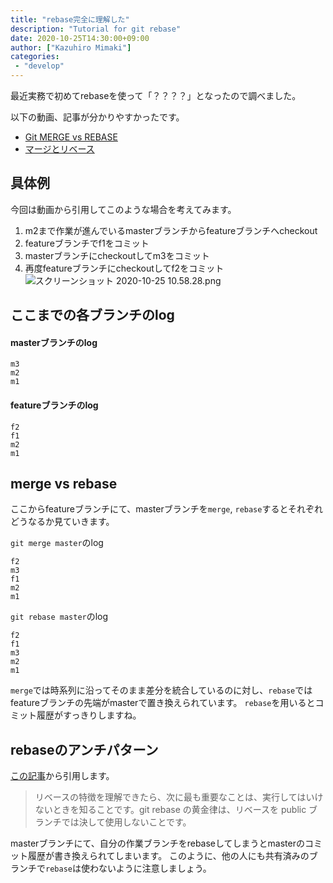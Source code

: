 ```yaml
---
title: "rebase完全に理解した"
description: "Tutorial for git rebase"
date: 2020-10-25T14:30:00+09:00
author: ["Kazuhiro Mimaki"]
categories:
 - "develop"
---
```


最近実務で初めてrebaseを使って「？？？？」となったので調べました。

以下の動画、記事が分かりやすかったです。
- [Git MERGE vs REBASE](https://www.youtube.com/watch?v=CRlGDDprdOQ)
- [マージとリベース](https://www.atlassian.com/ja/git/tutorials/merging-vs-rebasing)

## 具体例
今回は動画から引用してこのような場合を考えてみます。

1. m2まで作業が進んでいるmasterブランチからfeatureブランチへcheckout
2. featureブランチでf1をコミット
3. masterブランチにcheckoutしてm3をコミット
4. 再度featureブランチにcheckoutしてf2をコミット
![スクリーンショット 2020-10-25 10.58.28.png](https://qiita-image-store.s3.ap-northeast-1.amazonaws.com/0/575694/adb79854-97ec-a83f-0ac8-0f61e8c9719a.png)

## ここまでの各ブランチのlog

#### masterブランチのlog

```shell
m3
m2
m1
```

#### featureブランチのlog

```shell
f2
f1
m2
m1
```

## merge vs rebase
ここからfeatureブランチにて、masterブランチを`merge`, `rebase`するとそれぞれどうなるか見ていきます。

`git merge master`のlog

```shell
f2
m3
f1
m2
m1
```

`git rebase master`のlog

```shell
f2
f1
m3
m2
m1
```

`merge`では時系列に沿ってそのまま差分を統合しているのに対し、`rebase`ではfeatureブランチの先端がmasterで置き換えられています。
`rebase`を用いるとコミット履歴がすっきりしますね。

## rebaseのアンチパターン

[この記事](https://www.atlassian.com/ja/git/tutorials/merging-vs-rebasing)から引用します。

> リベースの特徴を理解できたら、次に最も重要なことは、実行してはいけないときを知ることです。git rebase の黄金律は、リベースを public ブランチでは決して使用しないことです。

masterブランチにて、自分の作業ブランチをrebaseしてしまうとmasterのコミット履歴が書き換えられてしまいます。
このように、他の人にも共有済みのブランチで`rebase`は使わないように注意しましょう。
